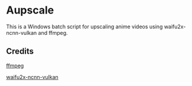 # Aupscale

This is a Windows batch script for upscaling anime videos using waifu2x-ncnn-vulkan and ffmpeg.

## Credits

[ffmpeg](https://github.com/FFmpeg/FFmpeg)

[waifu2x-ncnn-vulkan](https://github.com/nihui/waifu2x-ncnn-vulkan)

